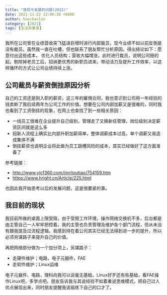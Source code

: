 ```yaml
---
title: "我现今发展的问题(2021)"
date: 2021-11-22 13:06:30 +0800
author: hoochanlon
category: [2021]
tags: [生活杂事录]
---
```


我所在公司曾在业绩营收突飞猛进巨增时进行内部裁员，现今业绩不如以前反倒是没有裁员。虽然我一直在吐槽，但也联系了朋友帮忙分析原因。得出结论如下：愿意付出这些成本， 优化人员结构；营收大幅增涨，此时进行裁员，说明公司赔的起。剔除掉老员工后，招纳更优秀的新职员进来，带动活力及提升工作效率，以这样循环的方式让公司业绩持续上涨。

<!-- more -->

## 公司裁员与薪资倒挂原因分析

自己的工资还是刚入职的薪资，这三年的雇佣合同，我也意识到公司用一年经验的钱卖断了我后续两年为公司工作的价值。想要在公司内部加薪又是很难的，同时我也看到了工资倒挂的现象，在网上也查找了到一些相关原因：

* 一线员工很难在企业提升自己级别，管理走了又换新任管理，岗位级别决定薪资区间就是这么多
* 招新人流程上确实比内部升职加薪简单，整体调薪成本过高，单个调薪又易造成集体不满
* 倒挂薪资也说明企业将此做为员工跳槽风险的成本，其实已经做好了这方面准备了

参考链接：

* http://www.yjcf360.com/jinritoutiao/754159.htm
* https://www.hright.cn/Article/225.html

也因此我开始思考以后的发展问题，这是很要紧的事。

## 我目前的现状

我目前所做的桌面上限受阻，由于受限工作环境，操作网络交换机不多，后台都是由主管自己一人牢牢把控着。我的主管也负责管理及维护各个部门流程，但从未没有跟我提及过流程逻辑。我感到待在着公司其实已经无法得到进一步的提升，所以必须另谋路子来提升自己的价值。

再把网络部分做为一个加分项上，另谋路子：

* 走硬件维护；电路，电子元器件，FAE
* 走软件维护；Linux运维

电子元器件、电路，理科向我可以说毫无基础，Linux好歹还有些基础，看FAE操作Linux吧，多学点吧。朋友告诉我与其说经验不如着重说思维模式，把自己过人优点展现出来，同时朋友提醒我该锻炼下自己的口才了。
